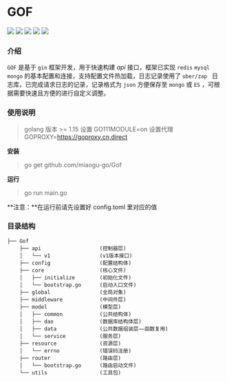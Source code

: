 # GOF

![](https://img.shields.io/badge/golang-1.15-brightgreen) ![](https://img.shields.io/badge/gin-1.7.4-red) ![](https://img.shields.io/badge/redis-8.11.4-yellow) ![](https://img.shields.io/badge/gorm-1.21.16-orange) ![](https://img.shields.io/badge/mongo-1.7.3-blue)

### 介绍

`GOF` 是基于 `gin` 框架开发，用于快速构建 *api* 接口，框架已实现 `redis` `mysql` `mongo` 的基本配置和连接，支持配置文件热加载，日志记录使用了  `uber/zap `
日志库，已完成请求日志的记录，记录格式为 `json` 方便保存至 `mongo` 或 `ES` ，可根据需要快速且方便的进行自定义调整。

### 使用说明

> golang 版本 >= 1.15
> 设置 GO111MODULE=on
> 设置代理 GOPROXY=https://goproxy.cn,direct

**安装**

> go get github.com/miaogu-go/Gof

**运行**

> go run main.go

**注意：**在运行前请先设置好 config.toml 里对应的值

### 目录结构

```
├── Gof
    ├── api                   (控制器层)
    │   └── v1                (v1版本接口)
    ├── config                (配置结构体)
    ├── core                  (核心文件)
    │	├── initialize        (初始化文件)
    │	└── bootstrap.go      (启动入口文件)
    ├── global                (全局对象)                                                
    ├── middleware            (中间件层)                        
    ├── model                 (模型层)                    
    │   ├── common            (公共结构体)
    │   ├── dao               (数据库结构体层)
    │   ├── data              (公共数据组装层——函数复用)
    │   └── service           (服务层)                           
    ├── resource              (资源层)
    │   └── errno             (错误码注册)                     
    ├── router                (路由层)    
    │   └── bootstrap.go      (路由启动文件)               
    └── utils                 (工具包)       
```